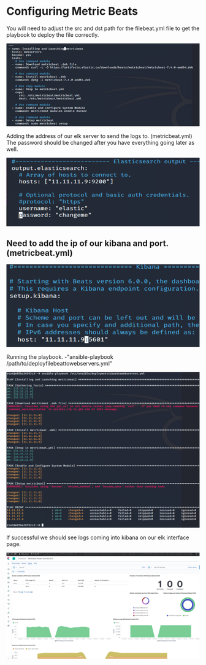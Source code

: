 # Configuring Metric Beats

You will need to adjust the src and dst path for the filebeat.yml file to get the playbook to deploy the file correctly.

![](https://github.com/Bradley-Stradling/BreadCo_Elk_Stack/blob/master/Images/Metric_Beats/Snip_1.PNG?raw=true)

Adding the address of our elk server to send the logs to. (metricbeat.yml)
The password should be changed after you have everything going later as well.

![](https://github.com/Bradley-Stradling/BreadCo_Elk_Stack/blob/master/Images/Metric_Beats/Snip_2.PNG?raw=true)

## Need to add the ip of our kibana and port.(metricbeat.yml)

![](https://github.com/Bradley-Stradling/BreadCo_Elk_Stack/blob/master/Images/Metric_Beats/Snip_3.PNG?raw=true)

Running the playbook.
-"ansible-playbook /path/to/deployfilebeattowebservers.yml"

![](https://github.com/Bradley-Stradling/BreadCo_Elk_Stack/blob/master/Images/Metric_Beats/Snip_4.PNG?raw=true)

If successful we should see logs coming into kibana on our elk interface page.

![](https://github.com/Bradley-Stradling/BreadCo_Elk_Stack/blob/master/Images/Metric_Beats/Snip_5.PNG?raw=true)
